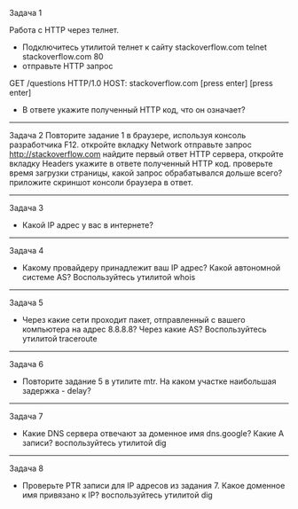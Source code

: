 Задача 1

Работа c HTTP через телнет.

- Подключитесь утилитой телнет к сайту stackoverflow.com telnet stackoverflow.com 80
- отправьте HTTP запрос
  
GET /questions HTTP/1.0
HOST: stackoverflow.com
[press enter]
[press enter]

- В ответе укажите полученный HTTP код, что он означает?
_______________________________________________________________________________________________________________________________________________________________________________
Задача 2
Повторите задание 1 в браузере, используя консоль разработчика F12.
откройте вкладку Network
отправьте запрос http://stackoverflow.com
найдите первый ответ HTTP сервера, откройте вкладку Headers
укажите в ответе полученный HTTP код.
проверьте время загрузки страницы, какой запрос обрабатывался дольше всего?
приложите скриншот консоли браузера в ответ.
_______________________________________________________________________________________________________________________________________________________________________________

Задача 3
 - Какой IP адрес у вас в интернете?
_______________________________________________________________________________________________________________________________________________________________________________
Задача 4
 - Какому провайдеру принадлежит ваш IP адрес? Какой автономной системе AS? Воспользуйтесь утилитой whois
______________________________________________________________________________________________________________________________________________________________________________
Задача 5
 - Через какие сети проходит пакет, отправленный с вашего компьютера на адрес 8.8.8.8? Через какие AS? Воспользуйтесь утилитой traceroute
_______________________________________________________________________________________________________________________________________________________________________________
Задача 6
 - Повторите задание 5 в утилите mtr. На каком участке наибольшая задержка - delay?
_______________________________________________________________________________________________________________________________________________________________________________
Задача 7
 - Какие DNS сервера отвечают за доменное имя dns.google? Какие A записи? воспользуйтесь утилитой dig
______________________________________________________________________________________________________________________________________________________________________________
Задача 8
 - Проверьте PTR записи для IP адресов из задания 7. Какое доменное имя привязано к IP? воспользуйтесь утилитой dig



